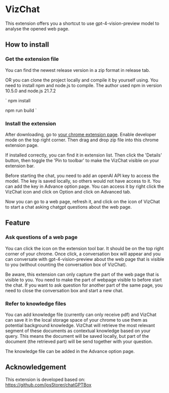 # VizChat

This extension offers you a shortcut to use gpt-4-vision-preview model to analyse the opened web page.

## How to install

### Get the extension file

You can find the newest release version in a zip format in release tab.

OR you can clone the project locally and compile it by yourself using. You need to install npm and node.js to compile.
The author used npm in version 10.5.0 and node.js 21.7.2

`
npm install

npm run build
`

### Install the extension

After downloading, go to [your chrome extension page](chrome://extensions/). Enable developer mode on the top right corner. 
Then drag and drop zip file into this chrome extension page. 

If installed correctly, you can find it in extension list. Then click the 'Details' button, then toggle the 
'Pin to toolbar' to make the VizChat visible on your extension bar.

Before starting the chat, you need to add an openAI API key to access the model. The key is saved locally, so others would not 
have access to it. You can add the key in Advance option page. You can access it by right click the VizChat icon and click on
Option and click on Advanced tab.


Now you can go to a web page, refresh it, and click on the icon of VizChat to start a chat asking chatgpt questions
about the web page. 

## Feature

### Ask questions of a web page
You can click the icon on the extension tool bar. It should be on the top right corner of your chrome. Once click, a 
conversation box will appear and you can conversate with gpt-4-vision-preview about the web page that is visible to you
(without counting the conversation box of VizChat).

Be aware, this extension can only capture the part of the web page that is visible to you. You need
to make the part of webpage visible to before start the chat. 
If you want to ask question for another part of the same page, you need to close the conversation box and start a new chat.

### Refer to knowledge files
You can add knowledge file (currently can only receive pdf) and VizChat can save it in the local storage space of your 
chrome to use them as potential background knowledge. VizChat will retrieve the most relevant segment of these documents
as contextual knowledge based on your query. This means the document will be saved locally, but part of the document (the retrieved part) will be send together with your question.

The knowledge file can be added in the Advance option page. 

## Acknowledgement
This extension is developed based on: https://github.com/josStorer/chatGPTBox